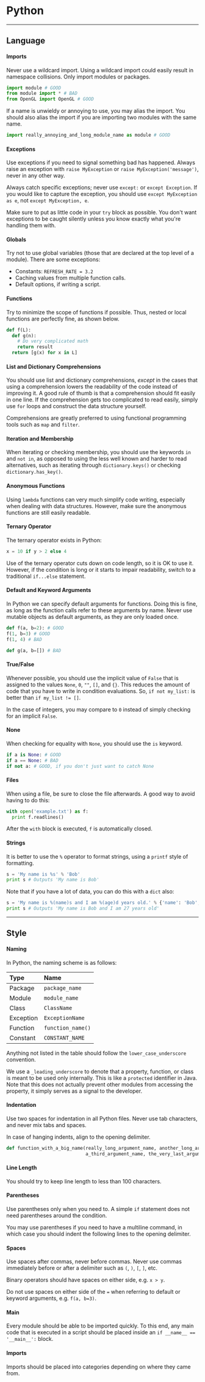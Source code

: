 Python
=======

------------------------------------------

Language
--------

#### Imports
Never use a wildcard import. Using a wildcard import could easily result in namespace collisions.
Only import modules or packages.
```python
import module # GOOD
from module import * # BAD
from OpenGL import OpenGL # GOOD
```
If a name is unwieldy or annoying to use, you may alias the import. You should also alias the import if you are importing two modules with the same name.
```python
import really_annoying_and_long_module_name as module # GOOD
```

#### Exceptions
Use exceptions if you need to signal something bad has happened. Always raise an exception with `raise MyException` or `raise MyException('message')`, never in any other way.

Always catch specific exceptions; never use `except:` or `except Exception`. If you would like to capture the exception, you should use `except MyException as e`, not `except MyException, e`.

Make sure to put as little code in your `try` block as possible. You don't want exceptions to be caught silently unless you know exactly what you're handling them with.

#### Globals
Try not to use global variables (those that are declared at the top level of a module). There are some exceptions:

- Constants: `REFRESH_RATE = 3.2`
- Caching values from multiple function calls.
- Default options, if writing a script.

#### Functions
Try to minimize the scope of functions if possible. Thus, nested or local functions are perfectly fine, as shown below.
```python
def f(L):
  def g(n):
    # Do very complicated math
    return result
  return [g(x) for x in L]
```

#### List and Dictionary Comprehensions
You should use list and dictionary comprehensions, *except* in the cases that using a comprehension lowers the readability of the code instead of improving it. A good rule of thumb is that a comprehension should fit easily in one line. If the comprehension gets too complicated to read easily, simply use `for` loops and construct the data structure yourself.

Comprehensions are greatly preferred to using functional programming tools such as `map` and `filter`.

#### Iteration and Membership
When iterating or checking membership, you should use the keywords `in` and `not in`, as opposed to using the less well known and harder to read alternatives, such as iterating through `dictionary.keys()` or checking `dictionary.has_key()`.

#### Anonymous Functions
Using `lambda` functions can very much simplify code writing, especially when dealing with data structures. However, make sure the anonymous functions are still easily readable.

#### Ternary Operator
The ternary operator exists in Python:
```python
x = 10 if y > 2 else 4
```
Use of the ternary operator cuts down on code length, so it is OK to use it. However, if the condition is long or it starts to impair readability, switch to a traditional `if...else` statement.

#### Default and Keyword Arguments
In Python we can specify default arguments for functions. Doing this is fine, as long as the function calls refer to these arguments by name. Never use mutable objects as default arguments, as they are only loaded once.
```python
def f(a, b=2): # GOOD
f(1, b=3) # GOOD
f(1, 4) # BAD

def g(a, b=[]) # BAD
```

#### True/False
Whenever possible, you should use the implicit value of `False` that is assigned to the values `None`, `0`, `""`, `[]`, and `{}`. This reduces the amount of code that you have to write in condition evaluations. So, `if not my_list:` is better than `if my_list != []`.

In the case of integers, you may compare to `0` instead of simply checking for an implicit `False`.

#### None
When checking for equality with `None`, you should use the `is` keyword.
```python
if a is None: # GOOD
if a == None: # BAD
if not a: # GOOD, if you don't just want to catch None
```

#### Files
When using a file, be sure to close the file afterwards.
A good way to avoid having to do this:
```python
with open('example.txt') as f:
  print f.readlines()
```
After the `with` block is executed, `f` is automatically closed.

#### Strings
It is better to use the `%` operator to format strings, using a `printf` style of formatting.
```python
s = 'My name is %s' % 'Bob'
print s # Outputs 'My name is Bob'
```
Note that if you have a lot of data, you can do this with a `dict` also:
```python
s = 'My name is %(name)s and I am %(age)d years old.' % {'name': 'Bob', 'age': 27}
print s # Outputs 'My name is Bob and I am 27 years old'
```

----------------------------------------------------------

Style
-----

#### Naming
In Python, the naming scheme is as follows:

Type | Name
:----- | :----
Package | `package_name`
Module | `module_name`
Class | `ClassName`
Exception | `ExceptionName`
Function | `function_name()`
Constant | `CONSTANT_NAME`

Anything not listed in the table should follow the `lower_case_underscore` convention.

We use a `_leading_underscore` to denote that a property, function, or class is meant to be used only internally. This is like a `protected` identifier in Java. Note that this does not actually prevent other modules from accessing the property, it simply serves as a signal to the developer.

#### Indentation
Use two spaces for indentation in all Python files. Never use tab characters, and never mix tabs and spaces.

In case of hanging indents, align to the opening delimiter.
```python
def function_with_a_big_name(really_long_argument_name, another_long_argument_name_again,
                             a_third_argument_name, the_very_last_argument):
```

#### Line Length
You should try to keep line length to less than 100 characters.

#### Parentheses
Use parentheses only when you need to. A simple `if` statement does not need parentheses around the condition.

You may use parentheses if you need to have a multiline command, in which case you should indent the following lines to the opening delimiter.

#### Spaces
Use spaces after commas, never before commas. Never use commas immediately before or after a delimiter such as `(`, `)`, `[`, `]`, etc.

Binary operators should have spaces on either side, e.g. `x > y`.

Do not use spaces on either side of the `=` when referring to default or keyword arguments, e.g. `f(a, b=3)`.

#### Main
Every module should be able to be imported quickly. To this end, any main code that is executed in a script should be placed inside an
`if __name__ == '__main__':` block.

#### Imports
Imports should be placed into categories depending on where they came from.

